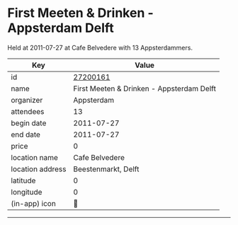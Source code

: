# First Meeten & Drinken - Appsterdam Delft
Held at 2011-07-27 at Cafe Belvedere with 13 Appsterdammers.
        
|Key|Value
|---|---|
|id|[27200161](https://www.meetup.com/appsterdam/events/27200161/)|
|name|First Meeten & Drinken - Appsterdam Delft|
|organizer|Appsterdam|
|attendees|13|
|begin date|2011-07-27|
|end date|2011-07-27|
|price|0|
|location name|Cafe Belvedere|
|location address|Beestenmarkt, Delft|
|latitude|0|
|longitude|0|
|(in-app) icon|🍺|

---


